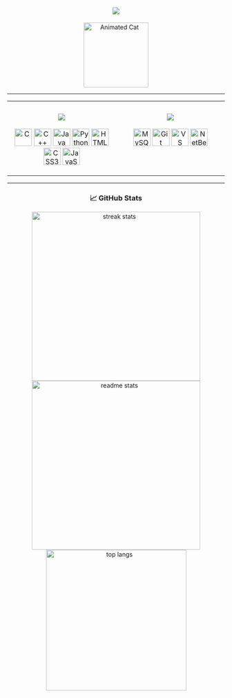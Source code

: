 <h1 align="center"> 
  <img src="https://readme-typing-svg.herokuapp.com?font=JetBrains+Mono&weight=1200&size=28&duration=2000&pause=500&center=true&vCenter=true&width=500&lines=Hey+There+👋;I'm+Subhojyoti+Maity;Coder+%7C+Designer" />
</h1>

<p align="center">
  <img src="https://media.giphy.com/media/JIX9t2j0ZTN9S/giphy.gif" width="150" alt="Animated Cat"/>
</p>

---

<table style="border: none; border-collapse: collapse;">
  <tr>
    <td width="50%" valign="top" style="border: none;">
      <h3 align="center">
        <img src="https://readme-typing-svg.herokuapp.com?font=Anton&weight=700&size=28&duration=1&pause=1000000&center=true&vCenter=true&width=550&lines=💻+Programming+Languages" />
      </h3>
      <p align="center">
        <img src="https://cdn.jsdelivr.net/gh/devicons/devicon/icons/c/c-original.svg" width="40" title="C" />
        <img src="https://cdn.jsdelivr.net/gh/devicons/devicon/icons/cplusplus/cplusplus-original.svg" width="40" title="C++" />
        <img src="https://cdn.jsdelivr.net/gh/devicons/devicon/icons/java/java-original.svg" width="40" title="Java" />
        <img src="https://cdn.jsdelivr.net/gh/devicons/devicon/icons/python/python-original.svg" width="40" title="Python" />
        <img src="https://cdn.jsdelivr.net/gh/devicons/devicon/icons/html5/html5-original.svg" width="40" title="HTML5" />
        <img src="https://cdn.jsdelivr.net/gh/devicons/devicon/icons/css3/css3-original.svg" width="40" title="CSS3" />
        <img src="https://cdn.jsdelivr.net/gh/devicons/devicon/icons/javascript/javascript-original.svg" width="40" title="JavaScript" />
      </p>
    </td>
    <td width="50%" valign="top" style="border: none;">
      <h3 align="center">
        <img src="https://readme-typing-svg.herokuapp.com?font=Anton&weight=700&size=28&duration=1&pause=1000000&center=true&vCenter=true&width=500&lines=🛠️+Tools+%26+Platforms" />
      </h3>
      <p align="center">
        <img src="https://cdn.jsdelivr.net/gh/devicons/devicon/icons/mysql/mysql-original.svg" width="40" title="MySQL" />
        <img src="https://cdn.jsdelivr.net/gh/devicons/devicon/icons/git/git-original.svg" width="40" title="Git" />
        <img src="https://cdn.jsdelivr.net/gh/devicons/devicon/icons/vscode/vscode-original.svg" width="40" title="VS Code" />
        <img src="https://cdn.jsdelivr.net/gh/devicons/devicon/icons/netbeans/netbeans-original.svg" width="40" title="NetBeans" />
      </p>
    </td>
  </tr>
</table>

---

<h3 align="center">📈 GitHub Stats</h3>
<div align=center>
  <img width=390 src="https://streak-stats.demolab.com/?user=MONSTERBOY110&count_private=true&theme=react&border_radius=10" alt="streak stats"/>
  <img width=390 src="https://github-readme-stats.vercel.app/api?username=MONSTERBOY110&show_icons=true&theme=react&rank_icon=github&border_radius=10" alt="readme stats" />
  <img width=325 align="center" src="https://github-readme-stats.vercel.app/api/top-langs/?username=MONSTERBOY110&hide=HTML&langs_count=8&layout=compact&theme=react&border_radius=10&size_weight=0.5&count_weight=0.5&exclude_repo=github-readme-stats" alt="top langs" />
</div>

  <br/>

<br/><br/>
  

<!---
MONSTERBOY110/MONSTERBOY110 is a ✨ special ✨ repository because its `README.md` (this file) appears on your GitHub profile.
You can click the Preview link to take a look at your changes.
--->
